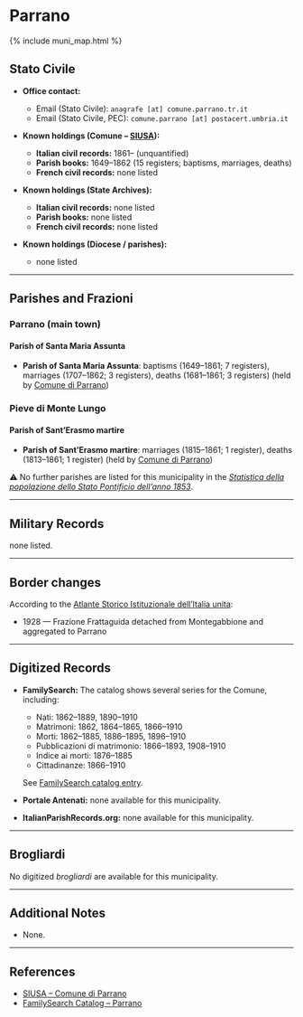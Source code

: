 # Parrano

{% include muni_map.html %}

## Stato Civile

* **Office contact:**

  * Email (Stato Civile): `anagrafe [at] comune.parrano.tr.it`
  * Email (Stato Civile, PEC): `comune.parrano [at] postacert.umbria.it`

* **Known holdings (Comune – [SIUSA](https://siusa-archivi.cultura.gov.it/cgi-bin/siusa/pagina.pl?TipoPag=comparc&Chiave=308303)):**

  * **Italian civil records:** 1861–  (unquantified)
  * **Parish books:** 1649–1862 (15 registers; baptisms, marriages, deaths)
  * **French civil records:** none listed

* **Known holdings (State Archives):**

  * **Italian civil records:** none listed
  * **Parish books:** none listed
  * **French civil records:** none listed

* **Known holdings (Diocese / parishes):**

  * none listed

---

## Parishes and Frazioni

### Parrano (main town)

#### Parish of Santa Maria Assunta

* **Parish of Santa Maria Assunta**: baptisms (1649–1861; 7 registers), marriages (1707–1862; 3 registers), deaths (1681–1861; 3 registers) (held by [Comune di Parrano](https://siusa-archivi.cultura.gov.it/cgi-bin/siusa/pagina.pl?TipoPag=comparc&Chiave=308303))

### Pieve di Monte Lungo

#### Parish of Sant’Erasmo martire

* **Parish of Sant’Erasmo martire**: marriages (1815–1861; 1 register), deaths (1813–1861; 1 register) (held by [Comune di Parrano](https://siusa-archivi.cultura.gov.it/cgi-bin/siusa/pagina.pl?TipoPag=comparc&Chiave=308303))

⚠️ No further parishes are listed for this municipality in the *[Statistica della popolazione dello Stato Pontificio dell’anno 1853](https://www.google.it/books/edition/Statistics_della_popolazione_dello_Stato/v6dCAQAAMAAJ)*.

---

## Military Records

none listed.

---

## Border changes

According to the [Atlante Storico Istituzionale dell’Italia unita](http://dati.san.beniculturali.it/asi/local/detail.html?UA05154):

* 1928 — Frazione Frattaguida detached from Montegabbione and aggregated to Parrano

---

## Digitized Records

* **FamilySearch:** The catalog shows several series for the Comune, including:

  * Nati: 1862–1889, 1890–1910
  * Matrimoni: 1862, 1864–1865, 1866–1910
  * Morti: 1862–1885, 1886–1895, 1896–1910
  * Pubblicazioni di matrimonio: 1866–1893, 1908–1910
  * Indice ai morti: 1876–1885
  * Cittadinanze: 1866–1910

  See [FamilySearch catalog entry](https://www.familysearch.org/en/search/catalog/657027).

* **Portale Antenati:** none available for this municipality.

* **ItalianParishRecords.org:** none available for this municipality.

---

## Brogliardi

No digitized *brogliardi* are available for this municipality.

---

## Additional Notes

* None.

---

## References

* [SIUSA – Comune di Parrano](https://siusa-archivi.cultura.gov.it/cgi-bin/siusa/pagina.pl?TipoPag=comparc&Chiave=308303)
* [FamilySearch Catalog – Parrano](https://www.familysearch.org/en/search/catalog/657027)

